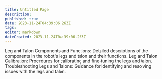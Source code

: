 ```yaml
---
title: Untitled Page
description: 
published: true
date: 2023-11-24T04:39:06.263Z
tags: 
editor: markdown
dateCreated: 2023-11-24T04:39:06.263Z
---
```


Leg and Talon Components and Functions: Detailed descriptions of the components in the robot's legs and talon and their functions.
Leg and Talon Calibration: Procedures for calibrating and fine-tuning the legs and talon.
Troubleshooting Legs and Talons: Guidance for identifying and resolving issues with the legs and talon.